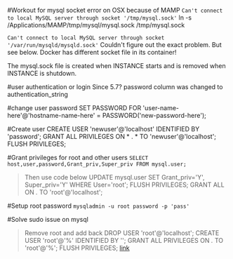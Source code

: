 

#Workout for mysql socket error on OSX because of MAMP
`Can't connect to local MySQL server through socket '/tmp/mysql.sock'`
ln -s /Applications/MAMP/tmp/mysql/mysql.sock /tmp/mysql.sock

`Can't connect to local MySQL server through socket '/var/run/mysqld/mysqld.sock'`
Couldn't figure out the exact problem. But see below.
Docker has different socket file in its container!

The mysql.sock file is created when INSTANCE starts and is removed when INSTANCE is shutdown.


#user authentication or login
Since 5.7? password column was changed to authentication_string

#change user password
SET PASSWORD FOR 'user-name-here'@'hostname-name-here' = PASSWORD('new-password-here');

#Create user
CREATE USER 'newuser'@'localhost' IDENTIFIED BY 'password';
GRANT ALL PRIVILEGES ON * . * TO 'newuser'@'localhost';
FLUSH PRIVILEGES;

#Grant privileges for root and other users
`SELECT host,user,password,Grant_priv,Super_priv FROM mysql.user;`

> Then use code below
	UPDATE mysql.user SET Grant_priv='Y', Super_priv='Y' WHERE User='root';
	FLUSH PRIVILEGES;
	GRANT ALL ON *.* TO 'root'@'localhost';

#Setup root password
`mysqladmin -u root password -p 'pass'`

#Solve sudo issue on mysql
> Remove root and add back
	DROP USER 'root'@'localhost';
	CREATE USER 'root'@'%' IDENTIFIED BY '';
	GRANT ALL PRIVILEGES ON *.* TO 'root'@'%';
	FLUSH PRIVILEGES;
[link](https://askubuntu.com/questions/766334/cant-login-as-mysql-user-root-from-normal-user-account-in-ubuntu-16-04)
